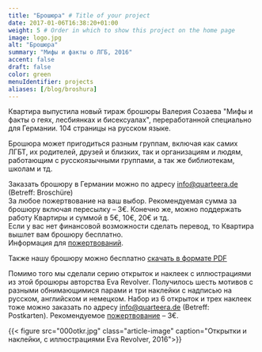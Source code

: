 ```yaml
---
title: "Брошюра" # Title of your project
date: 2017-01-06T16:38:20+01:00
weight: 5 # Order in which to show this project on the home page
image: logo.jpg
alt: "Брошюра"
summary: "Мифы и факты о ЛГБ, 2016"
accent: false
draft: false
color: green
menuIdentifier: projects
aliases: [/blog/broshura]
---
```

Квартира выпустила новый тираж брошюры Валерия Созаева "Мифы и факты о геях, лесбиянках и бисексуалах", переработанной специально для Германии. 104 страницы на русском языке.

Брошюра может пригодиться разным группам, включая как самих ЛГБТ, их родителей, друзей и близких, так и организациям и людям, работающим с русскоязычными группами, а так же библиотекам, школам и тд.

Заказать брошюру в Германии можно по адресу [info@quarteera.de](mailto:info@quarteera.de) (Betreff: Broschüre) \
За любое пожертвование на ваш выбор. Рекомендуемая сумма за брошюру включая пересылку – 3€. Конечно же, можно поддержать работу Квартиры и суммой в 5€, 10€, 20€ и тд. \
Если у вас нет финансовой возможности сделать перевод, то Квартира вышлет вам брошюру бесплатно.\
Информация для [пожертвований](https://www.quarteera.de/help/spenden).

Также нашу брошюру можно бесплатно [скачать в формате PDF](https://quarteera.de/files/MythenUndFakten.pdf)

Помимо того мы сделали серию открыток и наклеек с иллюстрациями из этой брошюры авторства Eva Revolver. Получилось шесть мотивов с разными обнимающимися парами и три наклейки с надписью на русском, английском и немецком. Набор из 6 открыток и трех наклеек тоже можно заказать по адресу [info@quarteera.de](mailto:info@quarteera.de) (Betreff: Postkarten). Рекомендуемое [пожертвование](https://www.quarteera.de/help/spenden) – 3€.


{{< figure src="000otkr.jpg" class="article-image" caption="Открытки и наклейки, с иллюстрациями Eva Revolver, 2016">}}